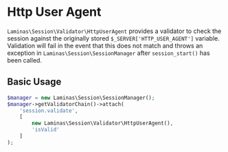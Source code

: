 # Http User Agent

`Laminas\Session\Validator\HttpUserAgent` provides a validator to check the session
against the originally stored `$_SERVER['HTTP_USER_AGENT']` variable. Validation
will fail in the event that this does not match and throws an exception in
`Laminas\Session\SessionManager` after `session_start()` has been called.

## Basic Usage

```php
$manager = new Laminas\Session\SessionManager();
$manager->getValidatorChain()->attach(
    'session.validate',
    [
        new Laminas\Session\Validator\HttpUserAgent(),
        'isValid'
    ]
);
```
